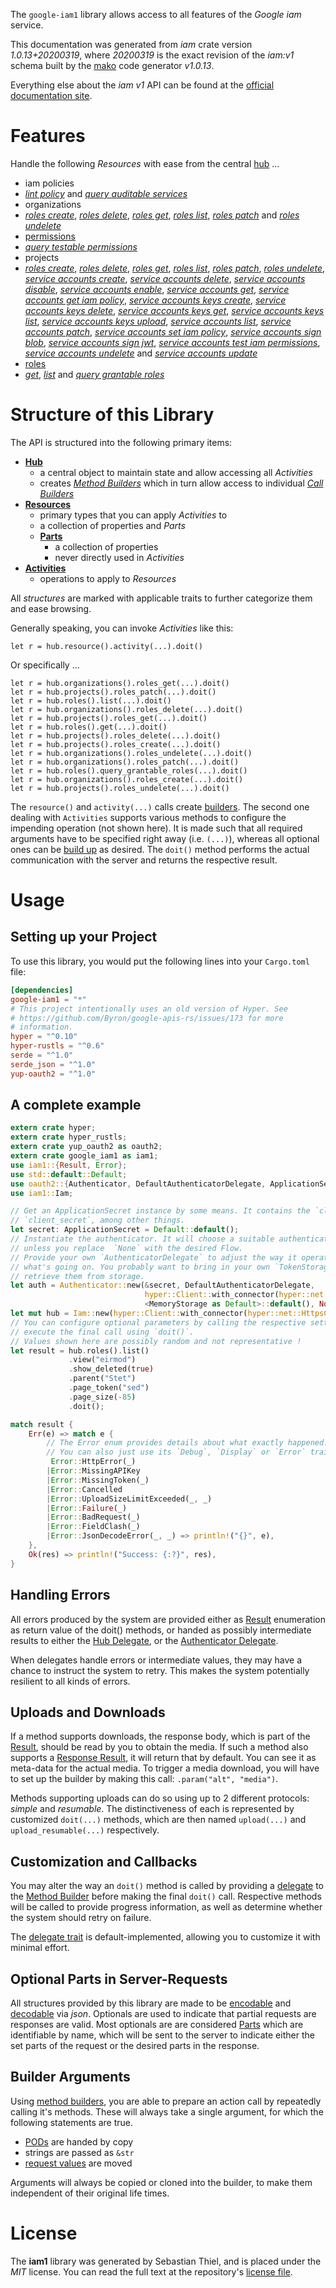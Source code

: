 <!---
DO NOT EDIT !
This file was generated automatically from 'src/mako/api/README.md.mako'
DO NOT EDIT !
-->
The `google-iam1` library allows access to all features of the *Google iam* service.

This documentation was generated from *iam* crate version *1.0.13+20200319*, where *20200319* is the exact revision of the *iam:v1* schema built by the [mako](http://www.makotemplates.org/) code generator *v1.0.13*.

Everything else about the *iam* *v1* API can be found at the
[official documentation site](https://cloud.google.com/iam/).
# Features

Handle the following *Resources* with ease from the central [hub](https://docs.rs/google-iam1/1.0.13+20200319/google_iam1/struct.Iam.html) ... 

* iam policies
 * [*lint policy*](https://docs.rs/google-iam1/1.0.13+20200319/google_iam1/struct.IamPolicyLintPolicyCall.html) and [*query auditable services*](https://docs.rs/google-iam1/1.0.13+20200319/google_iam1/struct.IamPolicyQueryAuditableServiceCall.html)
* organizations
 * [*roles create*](https://docs.rs/google-iam1/1.0.13+20200319/google_iam1/struct.OrganizationRoleCreateCall.html), [*roles delete*](https://docs.rs/google-iam1/1.0.13+20200319/google_iam1/struct.OrganizationRoleDeleteCall.html), [*roles get*](https://docs.rs/google-iam1/1.0.13+20200319/google_iam1/struct.OrganizationRoleGetCall.html), [*roles list*](https://docs.rs/google-iam1/1.0.13+20200319/google_iam1/struct.OrganizationRoleListCall.html), [*roles patch*](https://docs.rs/google-iam1/1.0.13+20200319/google_iam1/struct.OrganizationRolePatchCall.html) and [*roles undelete*](https://docs.rs/google-iam1/1.0.13+20200319/google_iam1/struct.OrganizationRoleUndeleteCall.html)
* [permissions](https://docs.rs/google-iam1/1.0.13+20200319/google_iam1/struct.Permission.html)
 * [*query testable permissions*](https://docs.rs/google-iam1/1.0.13+20200319/google_iam1/struct.PermissionQueryTestablePermissionCall.html)
* projects
 * [*roles create*](https://docs.rs/google-iam1/1.0.13+20200319/google_iam1/struct.ProjectRoleCreateCall.html), [*roles delete*](https://docs.rs/google-iam1/1.0.13+20200319/google_iam1/struct.ProjectRoleDeleteCall.html), [*roles get*](https://docs.rs/google-iam1/1.0.13+20200319/google_iam1/struct.ProjectRoleGetCall.html), [*roles list*](https://docs.rs/google-iam1/1.0.13+20200319/google_iam1/struct.ProjectRoleListCall.html), [*roles patch*](https://docs.rs/google-iam1/1.0.13+20200319/google_iam1/struct.ProjectRolePatchCall.html), [*roles undelete*](https://docs.rs/google-iam1/1.0.13+20200319/google_iam1/struct.ProjectRoleUndeleteCall.html), [*service accounts create*](https://docs.rs/google-iam1/1.0.13+20200319/google_iam1/struct.ProjectServiceAccountCreateCall.html), [*service accounts delete*](https://docs.rs/google-iam1/1.0.13+20200319/google_iam1/struct.ProjectServiceAccountDeleteCall.html), [*service accounts disable*](https://docs.rs/google-iam1/1.0.13+20200319/google_iam1/struct.ProjectServiceAccountDisableCall.html), [*service accounts enable*](https://docs.rs/google-iam1/1.0.13+20200319/google_iam1/struct.ProjectServiceAccountEnableCall.html), [*service accounts get*](https://docs.rs/google-iam1/1.0.13+20200319/google_iam1/struct.ProjectServiceAccountGetCall.html), [*service accounts get iam policy*](https://docs.rs/google-iam1/1.0.13+20200319/google_iam1/struct.ProjectServiceAccountGetIamPolicyCall.html), [*service accounts keys create*](https://docs.rs/google-iam1/1.0.13+20200319/google_iam1/struct.ProjectServiceAccountKeyCreateCall.html), [*service accounts keys delete*](https://docs.rs/google-iam1/1.0.13+20200319/google_iam1/struct.ProjectServiceAccountKeyDeleteCall.html), [*service accounts keys get*](https://docs.rs/google-iam1/1.0.13+20200319/google_iam1/struct.ProjectServiceAccountKeyGetCall.html), [*service accounts keys list*](https://docs.rs/google-iam1/1.0.13+20200319/google_iam1/struct.ProjectServiceAccountKeyListCall.html), [*service accounts keys upload*](https://docs.rs/google-iam1/1.0.13+20200319/google_iam1/struct.ProjectServiceAccountKeyUploadCall.html), [*service accounts list*](https://docs.rs/google-iam1/1.0.13+20200319/google_iam1/struct.ProjectServiceAccountListCall.html), [*service accounts patch*](https://docs.rs/google-iam1/1.0.13+20200319/google_iam1/struct.ProjectServiceAccountPatchCall.html), [*service accounts set iam policy*](https://docs.rs/google-iam1/1.0.13+20200319/google_iam1/struct.ProjectServiceAccountSetIamPolicyCall.html), [*service accounts sign blob*](https://docs.rs/google-iam1/1.0.13+20200319/google_iam1/struct.ProjectServiceAccountSignBlobCall.html), [*service accounts sign jwt*](https://docs.rs/google-iam1/1.0.13+20200319/google_iam1/struct.ProjectServiceAccountSignJwtCall.html), [*service accounts test iam permissions*](https://docs.rs/google-iam1/1.0.13+20200319/google_iam1/struct.ProjectServiceAccountTestIamPermissionCall.html), [*service accounts undelete*](https://docs.rs/google-iam1/1.0.13+20200319/google_iam1/struct.ProjectServiceAccountUndeleteCall.html) and [*service accounts update*](https://docs.rs/google-iam1/1.0.13+20200319/google_iam1/struct.ProjectServiceAccountUpdateCall.html)
* [roles](https://docs.rs/google-iam1/1.0.13+20200319/google_iam1/struct.Role.html)
 * [*get*](https://docs.rs/google-iam1/1.0.13+20200319/google_iam1/struct.RoleGetCall.html), [*list*](https://docs.rs/google-iam1/1.0.13+20200319/google_iam1/struct.RoleListCall.html) and [*query grantable roles*](https://docs.rs/google-iam1/1.0.13+20200319/google_iam1/struct.RoleQueryGrantableRoleCall.html)




# Structure of this Library

The API is structured into the following primary items:

* **[Hub](https://docs.rs/google-iam1/1.0.13+20200319/google_iam1/struct.Iam.html)**
    * a central object to maintain state and allow accessing all *Activities*
    * creates [*Method Builders*](https://docs.rs/google-iam1/1.0.13+20200319/google_iam1/trait.MethodsBuilder.html) which in turn
      allow access to individual [*Call Builders*](https://docs.rs/google-iam1/1.0.13+20200319/google_iam1/trait.CallBuilder.html)
* **[Resources](https://docs.rs/google-iam1/1.0.13+20200319/google_iam1/trait.Resource.html)**
    * primary types that you can apply *Activities* to
    * a collection of properties and *Parts*
    * **[Parts](https://docs.rs/google-iam1/1.0.13+20200319/google_iam1/trait.Part.html)**
        * a collection of properties
        * never directly used in *Activities*
* **[Activities](https://docs.rs/google-iam1/1.0.13+20200319/google_iam1/trait.CallBuilder.html)**
    * operations to apply to *Resources*

All *structures* are marked with applicable traits to further categorize them and ease browsing.

Generally speaking, you can invoke *Activities* like this:

```Rust,ignore
let r = hub.resource().activity(...).doit()
```

Or specifically ...

```ignore
let r = hub.organizations().roles_get(...).doit()
let r = hub.projects().roles_patch(...).doit()
let r = hub.roles().list(...).doit()
let r = hub.organizations().roles_delete(...).doit()
let r = hub.projects().roles_get(...).doit()
let r = hub.roles().get(...).doit()
let r = hub.projects().roles_delete(...).doit()
let r = hub.projects().roles_create(...).doit()
let r = hub.organizations().roles_undelete(...).doit()
let r = hub.organizations().roles_patch(...).doit()
let r = hub.roles().query_grantable_roles(...).doit()
let r = hub.organizations().roles_create(...).doit()
let r = hub.projects().roles_undelete(...).doit()
```

The `resource()` and `activity(...)` calls create [builders][builder-pattern]. The second one dealing with `Activities` 
supports various methods to configure the impending operation (not shown here). It is made such that all required arguments have to be 
specified right away (i.e. `(...)`), whereas all optional ones can be [build up][builder-pattern] as desired.
The `doit()` method performs the actual communication with the server and returns the respective result.

# Usage

## Setting up your Project

To use this library, you would put the following lines into your `Cargo.toml` file:

```toml
[dependencies]
google-iam1 = "*"
# This project intentionally uses an old version of Hyper. See
# https://github.com/Byron/google-apis-rs/issues/173 for more
# information.
hyper = "^0.10"
hyper-rustls = "^0.6"
serde = "^1.0"
serde_json = "^1.0"
yup-oauth2 = "^1.0"
```

## A complete example

```Rust
extern crate hyper;
extern crate hyper_rustls;
extern crate yup_oauth2 as oauth2;
extern crate google_iam1 as iam1;
use iam1::{Result, Error};
use std::default::Default;
use oauth2::{Authenticator, DefaultAuthenticatorDelegate, ApplicationSecret, MemoryStorage};
use iam1::Iam;

// Get an ApplicationSecret instance by some means. It contains the `client_id` and 
// `client_secret`, among other things.
let secret: ApplicationSecret = Default::default();
// Instantiate the authenticator. It will choose a suitable authentication flow for you, 
// unless you replace  `None` with the desired Flow.
// Provide your own `AuthenticatorDelegate` to adjust the way it operates and get feedback about 
// what's going on. You probably want to bring in your own `TokenStorage` to persist tokens and
// retrieve them from storage.
let auth = Authenticator::new(&secret, DefaultAuthenticatorDelegate,
                              hyper::Client::with_connector(hyper::net::HttpsConnector::new(hyper_rustls::TlsClient::new())),
                              <MemoryStorage as Default>::default(), None);
let mut hub = Iam::new(hyper::Client::with_connector(hyper::net::HttpsConnector::new(hyper_rustls::TlsClient::new())), auth);
// You can configure optional parameters by calling the respective setters at will, and
// execute the final call using `doit()`.
// Values shown here are possibly random and not representative !
let result = hub.roles().list()
             .view("eirmod")
             .show_deleted(true)
             .parent("Stet")
             .page_token("sed")
             .page_size(-85)
             .doit();

match result {
    Err(e) => match e {
        // The Error enum provides details about what exactly happened.
        // You can also just use its `Debug`, `Display` or `Error` traits
         Error::HttpError(_)
        |Error::MissingAPIKey
        |Error::MissingToken(_)
        |Error::Cancelled
        |Error::UploadSizeLimitExceeded(_, _)
        |Error::Failure(_)
        |Error::BadRequest(_)
        |Error::FieldClash(_)
        |Error::JsonDecodeError(_, _) => println!("{}", e),
    },
    Ok(res) => println!("Success: {:?}", res),
}

```
## Handling Errors

All errors produced by the system are provided either as [Result](https://docs.rs/google-iam1/1.0.13+20200319/google_iam1/enum.Result.html) enumeration as return value of 
the doit() methods, or handed as possibly intermediate results to either the 
[Hub Delegate](https://docs.rs/google-iam1/1.0.13+20200319/google_iam1/trait.Delegate.html), or the [Authenticator Delegate](https://docs.rs/yup-oauth2/*/yup_oauth2/trait.AuthenticatorDelegate.html).

When delegates handle errors or intermediate values, they may have a chance to instruct the system to retry. This 
makes the system potentially resilient to all kinds of errors.

## Uploads and Downloads
If a method supports downloads, the response body, which is part of the [Result](https://docs.rs/google-iam1/1.0.13+20200319/google_iam1/enum.Result.html), should be
read by you to obtain the media.
If such a method also supports a [Response Result](https://docs.rs/google-iam1/1.0.13+20200319/google_iam1/trait.ResponseResult.html), it will return that by default.
You can see it as meta-data for the actual media. To trigger a media download, you will have to set up the builder by making
this call: `.param("alt", "media")`.

Methods supporting uploads can do so using up to 2 different protocols: 
*simple* and *resumable*. The distinctiveness of each is represented by customized 
`doit(...)` methods, which are then named `upload(...)` and `upload_resumable(...)` respectively.

## Customization and Callbacks

You may alter the way an `doit()` method is called by providing a [delegate](https://docs.rs/google-iam1/1.0.13+20200319/google_iam1/trait.Delegate.html) to the 
[Method Builder](https://docs.rs/google-iam1/1.0.13+20200319/google_iam1/trait.CallBuilder.html) before making the final `doit()` call. 
Respective methods will be called to provide progress information, as well as determine whether the system should 
retry on failure.

The [delegate trait](https://docs.rs/google-iam1/1.0.13+20200319/google_iam1/trait.Delegate.html) is default-implemented, allowing you to customize it with minimal effort.

## Optional Parts in Server-Requests

All structures provided by this library are made to be [encodable](https://docs.rs/google-iam1/1.0.13+20200319/google_iam1/trait.RequestValue.html) and 
[decodable](https://docs.rs/google-iam1/1.0.13+20200319/google_iam1/trait.ResponseResult.html) via *json*. Optionals are used to indicate that partial requests are responses 
are valid.
Most optionals are are considered [Parts](https://docs.rs/google-iam1/1.0.13+20200319/google_iam1/trait.Part.html) which are identifiable by name, which will be sent to 
the server to indicate either the set parts of the request or the desired parts in the response.

## Builder Arguments

Using [method builders](https://docs.rs/google-iam1/1.0.13+20200319/google_iam1/trait.CallBuilder.html), you are able to prepare an action call by repeatedly calling it's methods.
These will always take a single argument, for which the following statements are true.

* [PODs][wiki-pod] are handed by copy
* strings are passed as `&str`
* [request values](https://docs.rs/google-iam1/1.0.13+20200319/google_iam1/trait.RequestValue.html) are moved

Arguments will always be copied or cloned into the builder, to make them independent of their original life times.

[wiki-pod]: http://en.wikipedia.org/wiki/Plain_old_data_structure
[builder-pattern]: http://en.wikipedia.org/wiki/Builder_pattern
[google-go-api]: https://github.com/google/google-api-go-client

# License
The **iam1** library was generated by Sebastian Thiel, and is placed 
under the *MIT* license.
You can read the full text at the repository's [license file][repo-license].

[repo-license]: https://github.com/Byron/google-apis-rsblob/master/LICENSE.md
